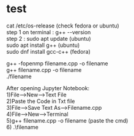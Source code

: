 # test
cat /etc/os-release (check fedora or ubuntu)  
step 1 on terminal : g++ --version  
step 2 : sudo apt update (ubuntu)  
sudo apt install g++  (ubuntu)  
sudo dnf install gcc-c++ (fedora)  

g++ -fopenmp filename.cpp -o filename  
g++ filename.cpp -o filename  
./filename   

After opening Jupyter Notebook:  
1)File-->New-->Text File  
2)Paste the Code in Txt file  
3)File-->Save Text As-->Filename.cpp  
4)File-->New-->Terminal  
5)g++ filename.cpp -o filename (paste the cmd)  
6) .\filename  
